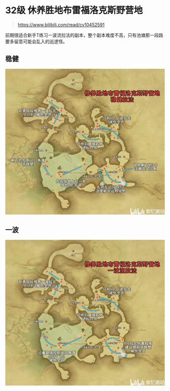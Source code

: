 
<!-- docs/duty_4/休养胜地布雷福洛克斯野营地.md -->

# 32级 休养胜地布雷福洛克斯野营地

> https://www.bilibili.com/read/cv10452591

前期很适合新手T练习一波流拉法的副本，整个副本难度不高，只有池塘那一段路要多留意可能会乱入的巡逻怪。

## 稳健
![稳健拉法](../assets/32-xysd-wenjian.webp)

## 一波
![一波拉法](../assets/32-xysd-yibo.webp)
